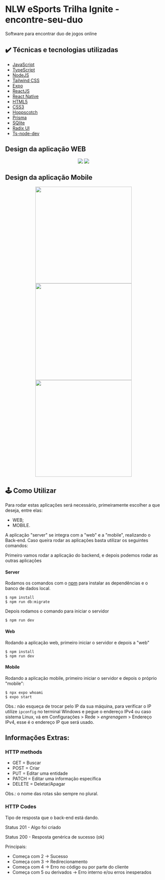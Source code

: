 # NLW eSports Trilha Ignite - encontre-seu-duo
Software para encontrar duo de jogos online

## ✔️ Técnicas e tecnologias utilizadas

- [JavaScript](https://developer.mozilla.org/pt-BR/docs/Web/JavaScript)
- [TypeScript](https://www.typescriptlang.org)
- [NodeJS](https://nodejs.org/en/)
- [Tailwind CSS](https://tailwindcss.com)
- [Expo](https://expo.dev)
- [ReactJS](https://reactjs.org)
- [React Native](https://reactnative.dev)
- [HTML5](https://developer.mozilla.org/pt-BR/docs/Web/HTML)
- [CSS3](https://developer.mozilla.org/pt-BR/docs/Web/CSS)
- [Hoppscotch](https://hoppscotch.io)
- [Prisma](https://www.prisma.io)
- [SQlite](https://www.sqlite.org/index.html)
- [Radix UI](https://www.sqlite.org/index.html)
- [Ts-node-dev](https://www.npmjs.com/package/ts-node-dev)

## Design da aplicação WEB
<p align="center">
  <img src="https://user-images.githubusercontent.com/101130704/196013442-3299cf62-29a8-4656-93af-14acf51c64b2.png"/>
  <img src="https://user-images.githubusercontent.com/101130704/196013452-c5fdb70d-85ba-4537-9ac6-ddb7bc1c54bb.png"/>
</p>

## Design da aplicação Mobile
<p align="center">
  <img src="https://user-images.githubusercontent.com/101130704/196013465-f603e84f-eab5-4bbd-84a8-d06adcd94e9d.png" width="310em" hspace="12"/>
  <img src="https://user-images.githubusercontent.com/101130704/196013469-8ab4b319-5f42-4fba-9b47-b1c351e2b8c8.png" width="310em" hspace="12"/>
  <img src="https://user-images.githubusercontent.com/101130704/196013471-be9eab05-dc0d-4536-8c34-4563f2983c22.png" width="310em" hspace="12"/>
</p>

## 🕹️ Como Utilizar
Para rodar estas aplicações será necessário, primeiramente escolher a que deseja, entre elas:
- WEB;
- MOBILE.

A aplicação "server" se integra com a "web" e a "mobile", realizando o Back-end. Caso queira rodar as aplicações basta utilizar os seguintes comandos:

Primeiro vamos rodar a aplicação do backend, e depois podemos rodar as outras aplicações
#### Server
Rodamos os comandos com o [npm](https://www.npmjs.com) para instalar as dependências e o banco de dados local.
```
$ npm install
$ npm run db:migrate
```
Depois rodamos o comando para iniciar o servidor
```
$ npm run dev
```
#### Web
Rodando a aplicação web, primeiro iniciar o servidor e depois a "web"
```
$ npm install
$ npm run dev
```

#### Mobile
Rodando a aplicação mobile, primeiro iniciar o servidor e depois o próprio "mobile":
```
$ npx expo whoami
$ expo start 
```

Obs.: não esqueça de trocar pelo IP da sua máquina, para verificar o IP utilize `ipconfig` no terminal Windows e pegue o endereço IPv4 ou caso sistema Linux, vá em Configurações > Rede > *engrenagem* > Endereço IPv4, esse é o endereço IP que será usado.

## Informações Extras:

### HTTP methods 
- GET = Buscar
- POST = Criar
- PUT = Editar uma entidade
- PATCH = Editar uma informação específica
- DELETE = Deletar/Apagar

Obs.: o nome das rotas são sempre no plural.

### HTTP Codes

Tipo de resposta que o back-end está dando.

Status 201 - Algo foi criado

Status 200 - Resposta genérica de sucesso (ok)

Principais: 

- Começa com 2 -> Sucesso
- Começa com 3 -> Redirecionamento
- Começa com 4 -> Erro no código ou por parte do cliente
- Começa com 5 ou derivados -> Erro interno e/ou erros inesperados
